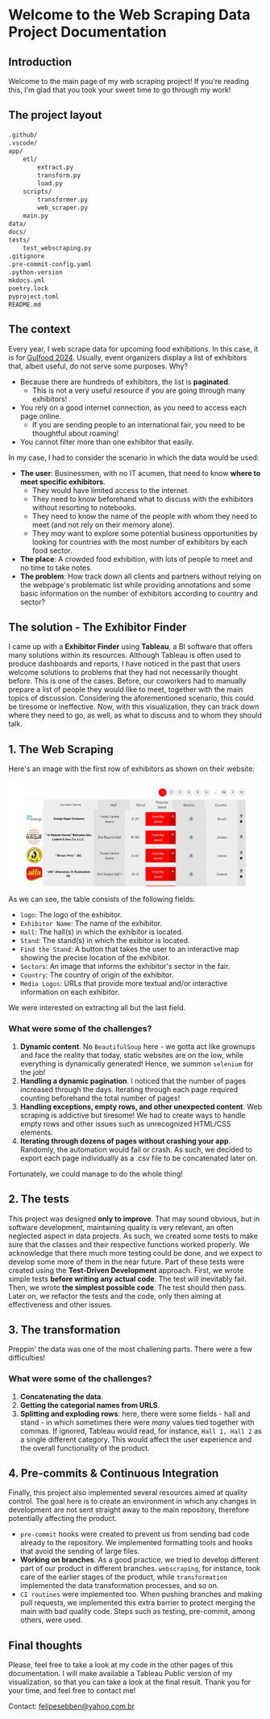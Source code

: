 # Welcome to the Web Scraping Data Project Documentation #


## Introduction ##
Welcome to the main page of my web scraping project! If you're reading this, I'm glad that you took your sweet time to go through my work!

## The project layout ##

    .github/
    .vscode/
    app/
        etl/
            extract.py
            transform.py
            load.py
        scripts/
            transformer.py
            web_scraper.py
        main.py
    data/
    docs/
    tests/
        test_webscraping.py
    .gitignore
    .pre-commit-config.yaml
    .python-version
    mkdocs.yml
    poetry.lock
    pyproject.toml
    README.md


## The context ##
Every year, I web scrape data for upcoming food exhibitions. In this case, it is for [Gulfood 2024](https://www.gulfood.com/exhibitors).
Usually, event organizers display a list of exhibitors that, albeit useful, do not serve some purposes. Why?
- Because there are hundreds of exhibitors, the list is **paginated**.
    - This is not a very useful resource if you are going through many exhibitors!
- You rely on a good internet connection, as you need to access each page online.
    - If you are sending people to an international fair, you need to be thoughtful about roaming!
- You cannot filter more than one exhibitor that easily.

In my case, I had to consider the scenario in which the data would be used:
- **The user**: Businessmen, with no IT acumen, that need to know **where to meet specific exhibitors**.
    - They would have limited access to the internet.
    - They need to know beforehand what to discuss with the exhibitors without resorting to notebooks.
    - They need to know the name of the people with whom they need to meet (and not rely on their memory alone).
    - They *may* want to explore some potential business opportunities by looking for countries with the most number of exhibitors by each food sector.
- **The place**: A crowded food exhibition, with lots of people to meet and no time to take notes.
- **The problem**: How track down all clients and partners without relying on the webpage's problematic list while providing annotations and some basic information on the number of exhibitors according to country and sector?

## The solution - The Exhibitor Finder ##
I came up with a **Exhibitor Finder** using **Tableau**, a BI software that offers many solutions within its resources. Although Tableau is often used to produce dashboards and reports, I have noticed in the past that users welcome solutions to problems that they had not necessarily thought before. This is one of the cases. Before, our coworkers had to manually prepare a list of people they would like to meet, together with the main topics of discussion. Considering the aforementioned scenario, this could be tiresome or ineffective.
Now, with this visualization, they can track down where they need to go, as well, as what to discuss and to whom they should talk.


## 1. The Web Scraping ##
Here's an image with the first row of exhibitors as shown on their website:

![image](images/gulfood_2024_list.jpg)

As we can see, the table consists of the following fields:
- `logo`: The logo of the exhibitor.
- `Exhibitor Name`: The name of the exhibitor.
- `Hall`: The hall(s) in which the exhibitor is located.
- `Stand`: The stand(s) in which the exibitor is located.
- `Find the Stand`: A button that takes the user to an interactive map showing the precise location of the exhibitor.
- `Sectors`: An image that informs the exhibitor's sector in the fair.
- `Country`: The country of origin of the exhibitor.
- `Media Logos`: URLs that provide more textual and/or interactive information on each exhibitor.

We were interested on extracting all but the last field.
### What were some of the challenges? ###
1. **Dynamic content**. No `BeautifulSoup` here - we gotta act like grownups and face the reality that today, static websites are on the low, while everything is dynamically generated! Hence, we summon `selenium` for the job!
2. **Handling a dynamic pagination**. I noticed that the number of pages increased through the days. Iterating through each page required counting beforehand the total number of pages!
3. **Handling exceptions, empty rows, and other unexpected content**. Web scraping is addictive but tiresome! We had to create ways to handle empty rows and other issues such as unrecognized HTML/CSS elements.
4. **Iterating through dozens of pages without crashing your app**. Randomly, the automation would fail or crash. As such, we decided to export each page individually as a .csv file to be concatenated later on.

Fortunately, we could manage to do the whole thing!
## 2. The tests ##
This project was designed **only to improve**. That may sound obvious, but in software development, maintaining quality is very relevant, an often neglected aspect in data projects. As such, we created some tests to make sure that the classes and their respective functions worked properly. We acknowledge that there much more testing could be done, and we expect to develop some more of them in the near future.
Part of these tests were created using the **Test-Driven Development** approach. First, we wrote simple tests **before writing any actual code**. The test will inevitably fail. Then, we wrote **the simplest possible code**. The test should then pass. Later on, we refactor the tests and the code, only then aiming at effectiveness and other issues.

## 3. The transformation ##
Preppin' the data was one of the most challening parts. There were a few difficulties!
### What were some of the challenges? ###
1. **Concatenating the data**.
2. **Getting the categorial names from URLS**.
3. **Splitting and exploding rows**: here, there were some fields - hall and stand - in which sometimes there were *many* values tied together with commas. If ignored, Tableau would read, for instance, `Hall 1, Hall 2` as a single different category. This would affect the user experience and the overall functionality of the product.

## 4. Pre-commits & Continuous Integration ##
Finally, this project also implemented several resources aimed at quality control. The goal here is to create an environment in which any changes in development are not sent straight away to the main repository, therefore potentially affecting the product.
- `pre-commit` hooks were created to prevent us from sending bad code already to the repository. We implemented formatting tools and hooks that avoid the sending of large files.
- **Working on branches**. As a good practice, we tried to develop different part of our product in different branches. `webscraping`, for instance, took care of the earlier stages of the product, while `transformation` implemented the data transformation processes, and so on.
- `CI routines` were implemented too. When pushing branches and making pull requests, we implemented this extra barrier to protect merging the main with bad quality code. Steps such as testing, pre-commit, among others, were used.

## Final thoughts ##
Please, feel free to take a look at my code in the other pages of this documentation. I will make available a Tableau Public version of my visualization, so that you can take a look at the final result. Thank you for your time, and feel free to contact me!

Contact: [felipesebben@yahoo.com.br](mailto:felipesebben@yahoo.com.br)
